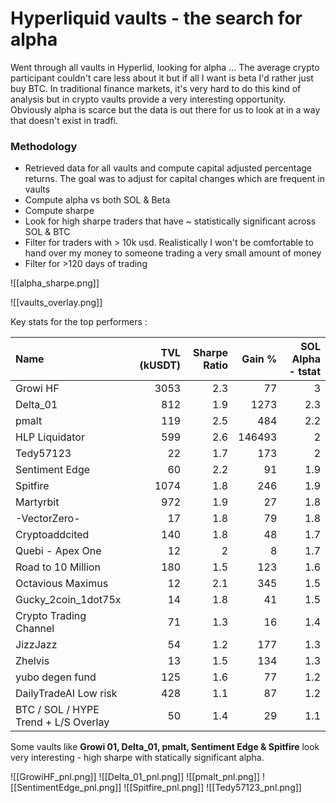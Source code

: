 # Hyperliquid vaults - the search for alpha

Went through all vaults in Hyperlid, looking for alpha ... The average crypto participant couldn't care less about it but if all I want is beta I'd rather just buy BTC.
In traditional finance markets, it's very hard to do this kind of analysis but in crypto vaults provide a very interesting opportunity. Obviously alpha is scarce but the data is out there for us to look at in a way that doesn't exist in tradfi.
### Methodology 

- Retrieved data for all vaults and compute capital adjusted percentage returns. The goal was to adjust for capital changes which are frequent in vaults
- Compute alpha vs both SOL & Beta
- Compute sharpe
- Look for high sharpe traders that have ~ statistically significant across SOL & BTC
- Filter for traders with > 10k usd. Realistically I won't be comfortable to hand over my money to someone trading a very small amount of money
- Filter for >120 days of trading


![[alpha_sharpe.png]]

![[vaults_overlay.png]]

Key stats for the top performers :

| Name                                 | TVL (kUSDT) | Sharpe Ratio | Gain % | SOL Alpha - tstat |
| :----------------------------------- | ----------: | -----------: | -----: | ----------------: |
| Growi HF                             |        3053 |          2.3 |     77 |                 3 |
| Delta_01                             |         812 |          1.9 |   1273 |               2.3 |
| pmalt                                |         119 |          2.5 |    484 |               2.2 |
| HLP Liquidator                       |         599 |          2.6 | 146493 |                 2 |
| Tedy57123                            |          22 |          1.7 |    173 |                 2 |
| Sentiment Edge                       |          60 |          2.2 |     91 |               1.9 |
| Spitfire                             |        1074 |          1.8 |    246 |               1.9 |
| Martyrbit                            |         972 |          1.9 |     27 |               1.8 |
| -VectorZero-                         |          17 |          1.8 |     79 |               1.8 |
| Cryptoaddcited                       |         140 |          1.8 |     48 |               1.7 |
| Quebi - Apex One                     |          12 |            2 |      8 |               1.7 |
| Road to 10 Million                   |         180 |          1.5 |    123 |               1.6 |
| Octavious Maximus                    |          12 |          2.1 |    345 |               1.5 |
| Gucky_2coin_1dot75x                  |          14 |          1.8 |     41 |               1.5 |
| Crypto Trading Channel               |          71 |          1.3 |     16 |               1.4 |
| JizzJazz                             |          54 |          1.2 |    177 |               1.3 |
| Zhelvis                              |          13 |          1.5 |    134 |               1.3 |
| yubo degen fund                      |         125 |          1.6 |     77 |               1.2 |
| DailyTradeAI  Low risk               |         428 |          1.1 |     87 |               1.2 |
| BTC / SOL / HYPE Trend + L/S Overlay |          50 |          1.4 |     29 |               1.1 |

Some vaults like **Growi 01, Delta_01, pmalt, Sentiment Edge & Spitfire** look very interesting - high sharpe with statically significant alpha.

![[GrowiHF_pnl.png]]
![[Delta_01_pnl.png]]
![[pmalt_pnl.png]]
![[SentimentEdge_pnl.png]]
![[Spitfire_pnl.png]]
![[Tedy57123_pnl.png]]


